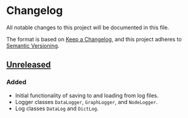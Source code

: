 # Changelog

All notable changes to this project will be documented in this file.

The format is based on [Keep a Changelog](https://keepachangelog.com/en/1.1.0/), and this
project adheres to [Semantic Versioning](https://semver.org/spec/v2.0.0.html).

## [Unreleased]

### Added

- Initial functionality of saving to and loading from log files.
- Logger classes `DataLogger`, `GraphLogger`, and `NodeLogger`.
- Log classes `DataLog` and `DictLog`.

[unreleased]: https://github.com/PainterQubits/datalogger/compare/main...main
[0.1.0]: https://github.com/PainterQubits/paramdb/releases/tag/v0.1.0
